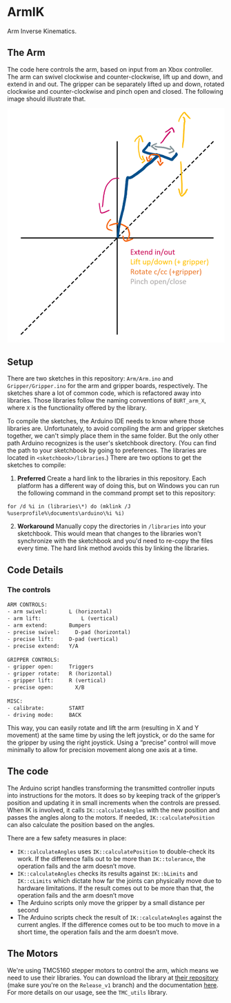 # ArmIK
Arm Inverse Kinematics.

## The Arm

The code here controls the arm, based on input from an Xbox controller. The arm
can swivel clockwise and counter-clockwise, lift up and down, and extend in and out. The gripper can be separately lifted up and down, rotated clockwise and counter-clockwise and pinch open and closed. The following image should illustrate that.

![The possible degrees of freedom in the arm](diagrams/controls.png)

## Setup

There are two sketches in this repository: `Arm/Arm.ino` and `Gripper/Gripper.ino` for the arm and gripper boards, respectively. The sketches share a lot of common code, which is refactored away into libraries. Those libraries follow the naming conventions of `BURT_arm_X`, where `X` is the functionality offered by the library. 

To compile the sketches, the Arduino IDE needs to know where those libraries are. Unfortunately, to avoid compiling the arm and gripper sketches together, we can't simply place them in the same folder. But the only other path Arduino recognizes is the user's sketchbook directory. (You can find the path to your sketchbook by going to preferences. The libraries are located in `<sketchbook>/libraries`.) There are two options to get the sketches to compile: 

1. **Preferred** Create a hard link to the libraries in this repository. Each platform has a different way of doing this, but on Windows you can run the following command in the command prompt set to this repository:

```batch
for /d %i in (libraries\*) do (mklink /J %userprofile%\documents\arduino\%i %i)
```

2. **Workaround** Manually copy the directories in `/libraries` into your sketchbook. This would mean that changes to the libraries won't synchronize with the sketchbook and you'd need to re-copy the files every time. The hard link method avoids this by linking the libraries. 

## Code Details
### The controls

```  
ARM CONTROLS:
- arm swivel:       L (horizontal)
- arm lift:      		L (vertical)
- arm extend:       Bumpers
- precise swivel:	  D-pad (horizontal)
- precise lift:     D-pad (vertical)
- precise extend:   Y/A

GRIPPER CONTROLS:
- gripper open:     Triggers
- gripper rotate:   R (horizontal)
- gripper lift:     R (vertical)
- precise open:  	  X/B

MISC:
- calibrate:        START
- driving mode:     BACK
```

This way, you can easily rotate and lift the arm (resulting in X and Y movement) at the same time by using the left joystick, or do the same for the gripper by using the right joystick. Using a “precise” control will move minimally to allow for precision movement along one axis at a time.

## The code

The Arduino script handles transforming the transmitted controller inputs into instructions for the motors. It does so by keeping track of the gripper’s position and updating it in small increments when the controls are pressed. When IK is involved, it calls `IK::calculateAngles` with the new position and passes the angles along to the motors. If needed, `IK::calculatePosition` can also calculate the position based on the angles. 

There are a few safety measures in place: 

- `IK::calculateAngles` uses `IK::calculatePosition` to double-check its work. If the difference falls out to be more than `IK::tolerance`, the operation fails and the arm doesn’t move. 
- `IK::calculateAngles` checks its results against `IK::bLimits` and `IK::cLimits` which dictate how far the joints can physically move due to hardware limitations. If the result comes out to be more than that, the operation fails and the arm doesn’t move
- The Arduino scripts only move the gripper by a small distance per second
- The Arduino scripts check the result of `IK::calculateAngles` against the current angles. If the difference comes out to be too much to move in a short time, the operation fails and the arm doesn’t move. 

## The Motors

We're using TMC5160 stepper motors to control the arm, which means we need to use their libraries. You can download the library at [their repository](https://github.com/teemuatlut/TMCStepper/tree/Release_v1) (make sure you're on the `Release_v1` branch) and the documentation [here](https://teemuatlut.github.io/TMCStepper/class_t_m_c5160_stepper.html). For more details on our usage, see the `TMC_utils` library. 
